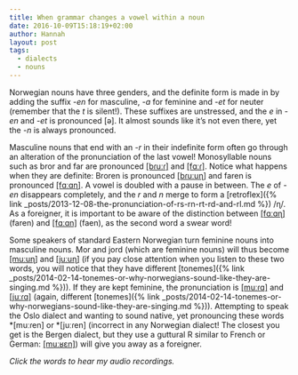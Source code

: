 ```yaml
---
title: When grammar changes a vowel within a noun
date: 2016-10-09T15:18:19+02:00
author: Hannah
layout: post
tags:
  - dialects
  - nouns
---
```


Norwegian nouns have three genders, and the definite form is made in by adding the suffix _-en_ for masculine, _-a_ for feminine and _-et_ for neuter (remember that the _t_ is silent!). These suffixes are unstressed, and the _e_ in _-en_ and _-et_ is pronounced [ə]. It almost sounds like it’s not even there, yet the _-n_ is always pronounced.

<!--more-->

Masculine nouns that end with an _-r_ in their indefinite form often go through an alteration of the pronunciation of the last vowel! Monosyllable nouns such as bror and far are pronounced [[bɾuːɾ]](/wp-content/bror.m4a) and [[fɑːɾ]](/wp-content/far.m4a). Notice what happens when they are definite: Broren is pronounced [[bɾuːuɳ]](/wp-content/broren.m4a) and faren is pronounced [[fɑːɑɳ]](/wp-content/faren.m4a). A vowel is doubled with a pause in between. The _e_ of _-en_ disappears completely, and the _r_ and _n_ merge to form a [retroflex]({% link _posts/2013-12-08-the-pronunciation-of-rs-rn-rt-rd-and-rl.md %}) /ɳ/. As a foreigner, it is important to be aware of the distinction between [[fɑːɑɳ]](/wp-content/faren.m4a) (faren) and [[fɑːɑn]](/wp-content/faen.m4a) (faen), as the second word a swear word!

Some speakers of standard Eastern Norwegian turn feminine nouns into masculine nouns. Mor and jord (which are feminine nouns) will thus become [[muːuɳ]](/wp-content/moren.m4a) and [[juːuɳ]](/wp-content/jorden.m4a) (if you pay close attention when you listen to these two words, you will notice that they have different [tonemes]({% link _posts/2014-02-14-tonemes-or-why-norwegians-sound-like-they-are-singing.md %})). If they are kept feminine, the pronunciation is [[muːɾɑ]](/wp-content/mora.m4a) and [[juːɾɑ]](/wp-content/jorda.m4a) (again, different [tonemes]({% link _posts/2014-02-14-tonemes-or-why-norwegians-sound-like-they-are-singing.md %})). Attempting to speak the Oslo dialect and wanting to sound native, yet pronouncing these words \*[muːɾen] or \*[juːɾen] (incorrect in any Norwegian dialect! The closest you get is the Bergen dialect, but they use a guttural R similar to French or German: [[muːʁɛn]](/wp-content/bergensk_moren.m4a)) will give you away as a foreigner.

_Click the words to hear my audio recordings._

